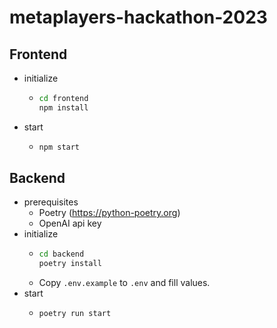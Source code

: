 # metaplayers-hackathon-2023

## Frontend

- initialize
  - ```bash
    cd frontend
    npm install
    ```
- start
  - ```bash
    npm start
    ```
  

## Backend
- prerequisites
  - Poetry (https://python-poetry.org)
  - OpenAI api key
- initialize
  - ```bash
    cd backend
    poetry install
    ```
  - Copy `.env.example` to `.env` and fill values.
- start
  - ```bash
    poetry run start
    ```
